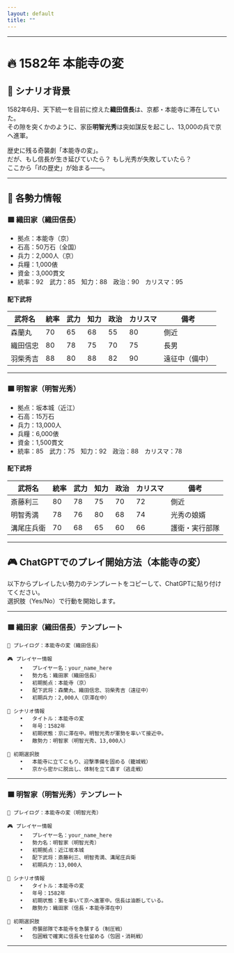 ```yaml
---
layout: default
title: ""
---
```

    
---

# 🔥 1582年 本能寺の変

## 📘 シナリオ背景

1582年6月、天下統一を目前に控えた**織田信長**は、京都・本能寺に滞在していた。  
その隙を突くかのように、家臣**明智光秀**は突如謀反を起こし、13,000の兵で京へ進軍。  

歴史に残る奇襲劇「本能寺の変」。  
だが、もし信長が生き延びていたら？ もし光秀が失敗していたら？  
ここから「ifの歴史」が始まる――。

---

## 🧠 各勢力情報

### 🟥 織田家（織田信長）

- 拠点：本能寺（京）  
- 石高：50万石（全国）  
- 兵力：2,000人（京）  
- 兵糧：1,000俵  
- 資金：3,000貫文  
- 統率：92　武力：85　知力：88　政治：90　カリスマ：95

#### 配下武将

| 武将名       | 統率 | 武力 | 知力 | 政治 | カリスマ | 備考            |
|--------------|------|------|------|--------|-----------|-----------------|
| 森蘭丸       | 70   | 65   | 68   | 55   | 80        | 側近             |
| 織田信忠     | 80   | 78   | 75   | 70   | 75        | 長男             |
| 羽柴秀吉     | 88   | 80   | 88   | 82   | 90        | 遠征中（備中）   |

---

### 🟦 明智家（明智光秀）

- 拠点：坂本城（近江）  
- 石高：15万石  
- 兵力：13,000人  
- 兵糧：6,000俵  
- 資金：1,500貫文  
- 統率：85　武力：75　知力：92　政治：88　カリスマ：78

#### 配下武将

| 武将名       | 統率 | 武力 | 知力 | 政治 | カリスマ | 備考          |
|--------------|------|------|------|--------|-----------|---------------|
| 斎藤利三     | 80   | 78   | 75   | 70   | 72        | 側近           |
| 明智秀満     | 78   | 76   | 80   | 68   | 74        | 光秀の娘婿     |
| 溝尾庄兵衛   | 70   | 68   | 65   | 60   | 66        | 護衛・実行部隊 |

---

## 🎮 ChatGPTでのプレイ開始方法（本能寺の変）

以下からプレイしたい勢力のテンプレートをコピーして、ChatGPTに貼り付けてください。  
選択肢（Yes/No）で行動を開始します。

---

### 🟥 織田家（織田信長）テンプレート
```
📝 プレイログ：本能寺の変（織田信長）

🎮 プレイヤー情報
	•	プレイヤー名：your_name_here
	•	勢力名：織田家（織田信長）
	•	初期拠点：本能寺（京）
	•	配下武将：森蘭丸、織田信忠、羽柴秀吉（遠征中）
	•	初期兵力：2,000人（京滞在中）

📘 シナリオ情報
	•	タイトル：本能寺の変
	•	年号：1582年
	•	初期状態：京に滞在中。明智光秀が軍勢を率いて接近中。
	•	敵勢力：明智家（明智光秀、13,000人）

🎯 初期選択肢
	•	本能寺に立てこもり、迎撃準備を固める（籠城戦）
	•	京から密かに脱出し、体制を立て直す（逃走戦）
```
 ---

### 🟦 明智家（明智光秀）テンプレート
```
📝 プレイログ：本能寺の変（明智光秀）

🎮 プレイヤー情報
	•	プレイヤー名：your_name_here
	•	勢力名：明智家（明智光秀）
	•	初期拠点：近江坂本城
	•	配下武将：斎藤利三、明智秀満、溝尾庄兵衛
	•	初期兵力：13,000人

📘 シナリオ情報
	•	タイトル：本能寺の変
	•	年号：1582年
	•	初期状態：軍を率いて京へ進軍中。信長は油断している。
	•	敵勢力：織田家（信長・本能寺滞在中）

🎯 初期選択肢
	•	奇襲部隊で本能寺を急襲する（制圧戦）
	•	包囲戦で確実に信長を仕留める（包囲・消耗戦）
```
 ---
